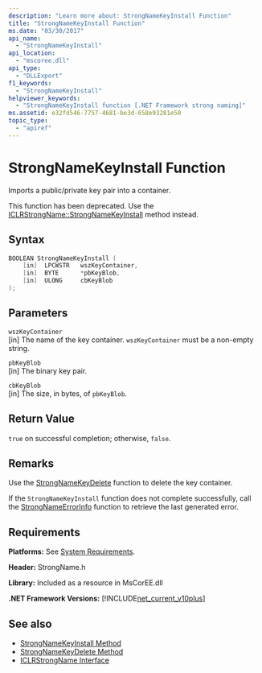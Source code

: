 ```yaml
---
description: "Learn more about: StrongNameKeyInstall Function"
title: "StrongNameKeyInstall Function"
ms.date: "03/30/2017"
api_name:
  - "StrongNameKeyInstall"
api_location:
  - "mscoree.dll"
api_type:
  - "DLLExport"
f1_keywords:
  - "StrongNameKeyInstall"
helpviewer_keywords:
  - "StrongNameKeyInstall function [.NET Framework strong naming]"
ms.assetid: e32fd546-7757-4681-be3d-658e93281e50
topic_type:
  - "apiref"
---
```


# StrongNameKeyInstall Function

Imports a public/private key pair into a container.

This function has been deprecated. Use the [ICLRStrongName::StrongNameKeyInstall](../hosting/iclrstrongname-strongnamekeyinstall-method.md) method instead.

## Syntax

```cpp
BOOLEAN StrongNameKeyInstall (
    [in]  LPCWSTR   wszKeyContainer,
    [in]  BYTE      *pbKeyBlob,
    [in]  ULONG     cbKeyBlob
);
```

## Parameters

`wszKeyContainer`\
[in] The name of the key container. `wszKeyContainer` must be a non-empty string.

`pbKeyBlob`\
[in] The binary key pair.

`cbKeyBlob`\
[in] The size, in bytes, of `pbKeyBlob`.

## Return Value

`true` on successful completion; otherwise, `false`.

## Remarks

Use the [StrongNameKeyDelete](strongnamekeydelete-function.md) function to delete the key container.

If the `StrongNameKeyInstall` function does not complete successfully, call the [StrongNameErrorInfo](strongnameerrorinfo-function.md) function to retrieve the last generated error.

## Requirements

**Platforms:** See [System Requirements](../../get-started/system-requirements.md).

**Header:** StrongName.h

**Library:** Included as a resource in MsCorEE.dll

**.NET Framework Versions:** [!INCLUDE[net_current_v10plus](../../../../includes/net-current-v10plus-md.md)]

## See also

- [StrongNameKeyInstall Method](../hosting/iclrstrongname-strongnamekeyinstall-method.md)
- [StrongNameKeyDelete Method](../hosting/iclrstrongname-strongnamekeydelete-method.md)
- [ICLRStrongName Interface](../hosting/iclrstrongname-interface.md)
